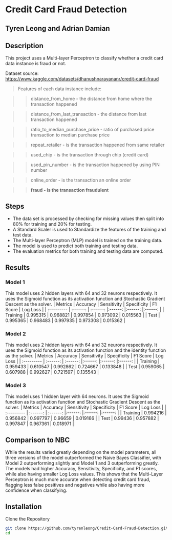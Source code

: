 # Credit Card Fraud Detection

## Tyren Leong and Adrian Damian 

## Description

This project uses a Multi-layer Perceptron to classify whether a credit card data instance is fraud or not.

Dataset source: https://www.kaggle.com/datasets/dhanushnarayananr/credit-card-fraud

>Features of each data instance include:

>>distance_from_home - the distance from home where the transaction happened

>>distance_from_last_transaction - the distance from last transaction happened

>>ratio_to_median_purchase_price - ratio of purchased price transaction to median purchase price

>>repeat_retailer - is the transaction happened from same retailer

>>used_chip - is the transaction through chip (credit card)

>>used_pin_number - is the transaction happened by using PIN number

>>online_order - is the transaction an online order

>>**fraud - is the transaction fraudulent**


## Steps
- The data set is processed by checking for missing values then split into 80% for training and 20% for testing.
- A Standard Scaler is used to Standardize the features of the training and test data.
- The Multi-layer Perceptron (MLP) model is trained on the training data.
- The model is used to predict both training and testing data.
- The evaluation metrics for both training and testing data are computed.

## Results

### Model 1
This model uses 2 hidden layers with 64 and 32 neurons respectively. It uses the Sigmoid function as its activation function and Stochastic Gradient Descent as the solver.
|   Metrics  | Accuracy | Sensitivity | Specificity | F1 Score | Log Loss |
| :--------- | :------: | :------: |:------: |:------: |:------: |
| Training   |   0.995315   | 0.968821 | 0.997854  | 0.973092 | 0.015563   |
| Test       |   0.995365    | 0.968483 | 0.997935  | 0.973308 | 0.015362   |

### Model 2
This model uses 2 hidden layers with 64 and 32 neurons respectively. It uses the Sigmoid function as its activation function and the identity function as the solver.
|   Metrics  | Accuracy | Sensitivity | Specificity | F1 Score | Log Loss |
| :--------- | :------: | :------: |:------: |:------: |:------: |
| Training   |   0.959433   | 0.610547 | 0.992862  | 0.724667 | 0.133848   |
| Test       |   0.959065    | 0.607988 | 0.992627  | 0.721597 | 0.135543   |

### Model 3
This model uses 1 hidden layer with 64 neurons. It uses the Sigmoid function as its activation function and Stochastic Gradient Descent as the solver.
|   Metrics  | Accuracy | Sensitivity | Specificity | F1 Score | Log Loss |
| :--------- | :------: | :------: |:------: |:------: |:------: |
| Training   |   0.994216   | 0.956842 | 0.997797  | 0.96659 | 0.019166   |
| Test       |   0.99436    | 0.957882 | 0.997847  | 0.967361 | 0.018971   |


## Comparison to NBC
While the results varied greatly depending on the model parameters, all three versions of the model outperformed the Naive Bayes Classifier, with Model 2 outperforming slightly and Model 1 and 3 outperforming greatly. The models had higher Accuracy, Sensitivity, Specificity, and F1 scores, while also having smaller Log Loss values. This shows that the Multi-Layer Perceptron is much more accurate when detecting credit card fraud, flagging less false positives and negatives while also having more confidence when classifying.


## Installation

Clone the Repository


```bash
git clone https://github.com/tyrenleong/Credit-Card-Fraud-Detection.git
cd 
```
